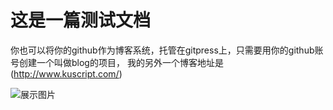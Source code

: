 这是一篇测试文档
===

你也可以将你的github作为博客系统，托管在gitpress上，只需要用你的github账号创建一个叫做blog的项目， 我的另外一个博客地址是(http://www.kuscript.com/)

![展示图片](https://raw.github.com/welefen/SetCard/master/screenshot/1.jpg?raw=true)
